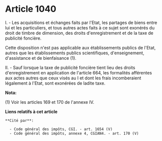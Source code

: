 # Article 1040

I. - Les acquisitions et échanges faits par l'Etat, les partages de biens entre lui et les particuliers, et tous autres actes
faits à ce sujet sont exonérés du droit de timbre de dimension, des droits d'enregistrement et de la taxe de publicité
foncière.

Cette disposition n'est pas applicable aux établissements publics de l'Etat, autres que les établissements publics
scientifiques, d'enseignement, d'assistance et de bienfaisance (1).

II. - Sauf lorsque la taxe de publicité foncière tient lieu des droits d'enregistrement en application de l'article 664, les
formalités afférentes aux actes autres que ceux visés au I et dont les frais incomberaient légalement à l'Etat, sont
exonérées de ladite taxe.

**Nota:**

(1) Voir les articles 169 et 170 de l'annexe IV.

**Liens relatifs à cet article**

	**Cité par**:

	  - Code général des impôts, CGI. - art. 1654 (V)
	  - Code général des impôts, annexe 4, CGIAN4. - art. 170 (V)
